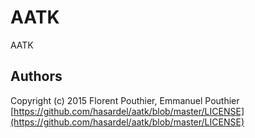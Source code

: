 # AATK
AATK


## Authors

Copyright (c) 2015 Florent Pouthier, Emmanuel Pouthier [https://github.com/hasardel/aatk/blob/master/LICENSE](https://github.com/hasardel/aatk/blob/master/LICENSE)
